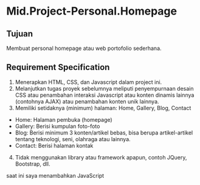 # Mid.Project-Personal.Homepage
## Tujuan
Membuat personal homepage atau web portofolio sederhana.

## Requirement Specification
1. Menerapkan HTML, CSS, dan Javascript dalam project ini.
2. Melanjutkan tugas proyek sebelumnya meliputi penyempurnaan desain CSS atau penambahan interaksi Javascript atau konten dinamis lainnya (contohnya AJAX) atau penambahan konten unik lainnya.
3. Memiliki setidaknya (minimum) halaman: Home, Gallery, Blog, Contact
- Home: Halaman pembuka (homepage)
- Gallery: Berisi kumpulan foto-foto
- Blog: Berisi minimum 3 konten/artikel bebas, bisa berupa artikel-artikel tentang teknologi, seni, olahraga atau lainnya. 
- Contact: Berisi halaman kontak
4. Tidak menggunakan library atau framework apapun, contoh JQuery, Bootstrap, dll.

saat ini saya menambahkan JavaScript 
